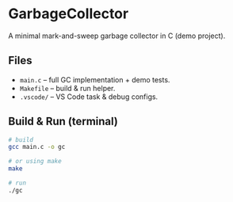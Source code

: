 # GarbageCollector

A minimal mark-and-sweep garbage collector in C (demo project).

## Files
- `main.c` – full GC implementation + demo tests.
- `Makefile` – build & run helper.
- `.vscode/` – VS Code task & debug configs.

## Build & Run (terminal)
```bash
# build
gcc main.c -o gc

# or using make
make

# run
./gc
